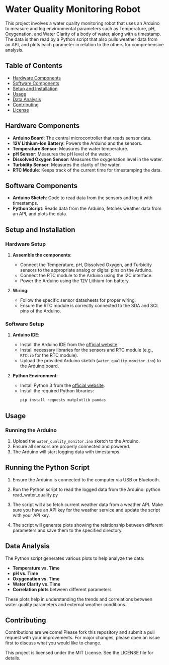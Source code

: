 # Water Quality Monitoring Robot

This project involves a water quality monitoring robot that uses an Arduino to measure and log environmental parameters such as Temperature, pH, Oxygenation, and Water Clarity of a body of water, along with a timestamp. The data is then read by a Python script that also pulls weather data from an API, and plots each parameter in relation to the others for comprehensive analysis.

## Table of Contents
- [Hardware Components](#hardware-components)
- [Software Components](#software-components)
- [Setup and Installation](#setup-and-installation)
- [Usage](#usage)
- [Data Analysis](#data-analysis)
- [Contributing](#contributing)
- [License](#license)

## Hardware Components
- **Arduino Board**: The central microcontroller that reads sensor data.
- **12V Lithium-Ion Battery**: Powers the Arduino and the sensors.
- **Temperature Sensor**: Measures the water temperature.
- **pH Sensor**: Measures the pH level of the water.
- **Dissolved Oxygen Sensor**: Measures the oxygenation level in the water.
- **Turbidity Sensor**: Measures the clarity of the water.
- **RTC Module**: Keeps track of the current time for timestamping the data.

## Software Components
- **Arduino Sketch**: Code to read data from the sensors and log it with timestamps.
- **Python Script**: Reads data from the Arduino, fetches weather data from an API, and plots the data.

## Setup and Installation

### Hardware Setup
1. **Assemble the components**:
   - Connect the Temperature, pH, Dissolved Oxygen, and Turbidity sensors to the appropriate analog or digital pins on the Arduino.
   - Connect the RTC module to the Arduino using the I2C interface.
   - Power the Arduino using the 12V Lithium-Ion battery.

2. **Wiring**:
   - Follow the specific sensor datasheets for proper wiring.
   - Ensure the RTC module is correctly connected to the SDA and SCL pins of the Arduino.

### Software Setup
1. **Arduino IDE**:
   - Install the Arduino IDE from the [official website](https://www.arduino.cc/en/software).
   - Install necessary libraries for the sensors and RTC module (e.g., `RTClib` for the RTC module).
   - Upload the provided Arduino sketch (`water_quality_monitor.ino`) to the Arduino board.

2. **Python Environment**:
   - Install Python 3 from the [official website](https://www.python.org/).
   - Install the required Python libraries:
     ```bash
     pip install requests matplotlib pandas
     ```

## Usage

### Running the Arduino
1. Upload the `water_quality_monitor.ino` sketch to the Arduino.
2. Ensure all sensors are properly connected and powered.
3. The Arduino will start logging data with timestamps.

## Running the Python Script

1. Ensure the Arduino is connected to the computer via USB or Bluetooth.
2. Run the Python script to read the logged data from the Arduino:
   python read_water_quality.py

3. The script will also fetch current weather data from a weather API. Make sure you have an API key for the weather service and update the script with your API key.
4. The script will generate plots showing the relationship between different parameters and save them to the specified directory.

## Data Analysis

The Python script generates various plots to help analyze the data:

- **Temperature vs. Time**
- **pH vs. Time**
- **Oxygenation vs. Time**
- **Water Clarity vs. Time**
- **Correlation plots** between different parameters

These plots help in understanding the trends and correlations between water quality parameters and external weather conditions.


## Contributing

Contributions are welcome! Please fork this repository and submit a pull request with your improvements. For major changes, please open an issue first to discuss what you would like to change.


This project is licensed under the MIT License. See the LICENSE file for details.
